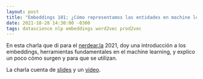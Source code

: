 ```yaml
---
layout: post
title: "Embeddings 101: ¿Cómo representamos las entidades en machine learning?"
date: 2021-10-28 14:30:00 -0300
tags: datascience nlp embeddings word2vec prod2vec
---
```


En esta charla que di para el [nerdear.la](https://nerdear.la/) 2021,
doy una introducción a los embeddings, herramientas fundamentales en el machine
learning, y explico un poco cómo surgen y para que se utilizan.

La charla cuenta de
[slides](https://docs.google.com/presentation/d/1bGA1W59WeVyzWv7BMpKMALyPui9XDjxUjfy2lk93lDI/edit?usp=sharing)
y un [video](https://www.youtube.com/watch?v=_RvSQsV12fM).
